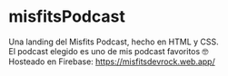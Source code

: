 # misfitsPodcast
Una landing del Misfits Podcast, hecho en HTML y CSS. <br>
El podcast elegido es uno de mis podcast favoritos 🤓 <br>
Hosteado en Firebase: https://misfitsdevrock.web.app/
